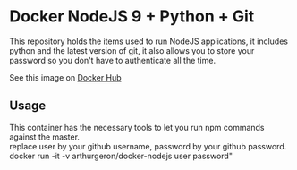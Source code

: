 Docker NodeJS 9 + Python + Git
=======================================

This repository holds the items used to run NodeJS applications, it includes python and the latest version of git, it also allows you to store your password so you don't have to authenticate all the time.   

See this image on [Docker Hub](https://hub.docker.com/r/arthurgeron/docker-nodejs/)   
## Usage   

This container has the necessary tools to let you run npm commands against the master.  
        replace user by your github username, password by your github password.
        docker run -it -v arthurgeron/docker-nodejs user password"


